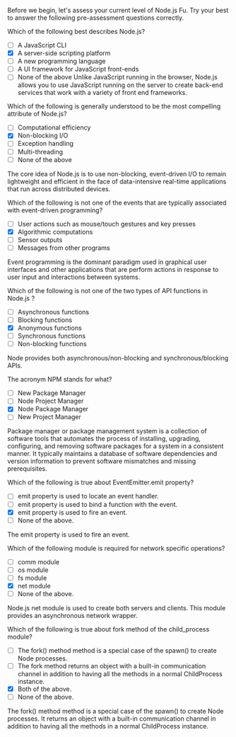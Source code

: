 <!--
name: node-pre-assessment
version : 0.0.1
title : "Node.js Knowledge Pre-Assessment"
description: "A brief assessment of Node.js knowledge. "
homepage : "https://pilot.outlearn.com/user/25"
author : "Jeff Whatcott"
license : "Creative Commons Attribution 4.0 International"
freshnessDate : 2015-06-29
-->

<!-- @section, "title" : "Pre-Test Your Node.js Fu"-->

Before we begin, let's assess your current level of Node.js Fu. Try your best to answer the following pre-assessment questions correctly.

<!-- @multipleChoice -->

Which of the following best describes Node.js?
- [ ] A JavaScript CLI
- [X] A server-side scripting platform
- [ ] A new programming language
- [ ] A UI framework for JavaScript front-ends
- [ ] None of the above
Unlike JavaScript running in the browser, Node.js allows you to use JavaScript running on the server to create back-end services that work with a variety of front end frameworks.

<!-- @end -->

<!-- @multipleChoice -->

Which of the following is generally understood to be the most compelling attribute of Node.js?
- [ ] Computational efficiency
- [X] Non-blocking I/O
- [ ] Exception handling
- [ ] Multi-threading
- [ ] None of the above

The core idea of Node.js is to use non-blocking, event-driven I/O to remain lightweight and efficient in the face of data-intensive real-time applications that run across distributed devices.

<!-- @end -->

<!-- @multipleChoice -->

Which of the following is not one of the events that are typically associated with event-driven programming?
- [ ] User actions such as mouse/touch gestures and key presses
- [X] Algorithmic computations
- [ ] Sensor outputs
- [ ] Messages from other programs

Event programming is the dominant paradigm used in graphical user interfaces and other applications that are perform  actions in response to user input and interactions between systems.

<!-- @end -->

<!-- @multipleChoice -->

Which of the following is not one of the two types of API functions in Node.js ?
- [ ] Asynchronous functions
- [ ] Blocking functions
- [X] Anonymous functions
- [ ] Synchronous functions
- [ ] Non-blocking functions

Node provides both asynchronous/non-blocking and synchronous/blocking APIs.

<!-- @end -->

<!-- @multipleChoice -->

The acronym NPM stands for what?
- [ ] New Package Manager
- [ ] Node Project Manager
- [X] Node Package Manager
- [ ] New Project Manager

Package manager or package management system is a collection of software tools that automates the process of installing, upgrading, configuring, and removing software packages for a system in a consistent manner. It typically maintains a database of software dependencies and version information to prevent software mismatches and missing prerequisites.

<!-- @end -->

<!-- @multipleChoice -->

Which of the following is true about EventEmitter.emit property?
- [ ] emit property is used to locate an event handler.
- [ ] emit property is used to bind a function with the event.
- [X] emit property is used to fire an event.
- [ ] None of the above.

The emit property is used to fire an event.
<!-- @end -->

<!-- @multipleChoice -->

Which of the following module is required for network specific operations?
- [ ] comm module
- [ ] os module
- [ ] fs module
- [X] net module
- [ ] None of the above.

Node.js net module is used to create both servers and clients. This module provides an asynchronous network wrapper.
<!-- @end -->

<!-- @multipleChoice -->
Which of the following is true about fork method of the child_process module?
- [ ] The fork() method method is a special case of the spawn() to create Node processes.
- [ ] The fork method returns an object with a built-in communication channel in addition to having all the methods in a normal ChildProcess instance.
- [X] Both of the above.
- [ ] None of the above.

The fork() method method is a special case of the spawn() to create Node processes. It returns an object with a built-in communication channel in addition to having all the methods in a normal ChildProcess instance.

<!-- @end -->
